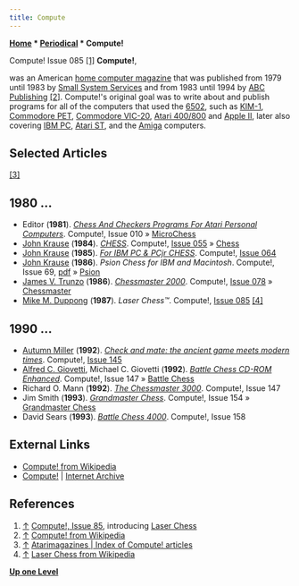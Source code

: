 ```yaml
---
title: Compute
---
```

**[Home](Home "Home") * [Periodical](Periodical "Periodical") * Compute!**

[](https://archive.org/details/1987-06-compute-magazine/mode/2up) Compute! Issue 085 <a id="cite-note-1" href="#cite-ref-1">[1]</a>
**Compute!**,

was an American [home computer magazine](https://en.wikipedia.org/wiki/Home_computer) that was published from 1979 until 1983 by [Small System Services](https://en.wikipedia.org/wiki/Small_System_Services) and from 1983 until 1994 by [ABC Publishing](https://en.wikipedia.org/wiki/American_Broadcasting_Company) <a id="cite-note-2" href="#cite-ref-2">[2]</a>.
Compute!'s original goal was to write about and publish programs for all of the computers that used the [6502](6502 "6502"), such as [KIM-1](KIM-1 "KIM-1"), [Commodore PET](Commodore_PET "Commodore PET"), [Commodore VIC-20](Commodore_VIC-20 "Commodore VIC-20"), [Atari 400/800](Atari_8-bit "Atari 8-bit") and [Apple II](Apple_II "Apple II"), later also covering [IBM PC](IBM_PC "IBM PC"), [Atari ST](Atari_ST "Atari ST"), and the [Amiga](Amiga "Amiga") computers.

## Selected Articles

<a id="cite-note-3" href="#cite-ref-3">[3]</a>

## 1980 ...

- Editor (**1981**). *[Chess And Checkers Programs For Atari Personal Computers](https://www.atarimagazines.com/compute/issue10/084_2_NEW_PRODUCTS_CHESS_AND_CHECKERS_PROGRAMS_FOR_ATARI_PERSONAL_COMPUTERS.php)*. Compute!, Issue 010 » [MicroChess](MicroChess "MicroChess")
- [John Krause](John_Krause "John Krause") (**1984**). *[CHESS](https://www.atarimagazines.com/compute/issue55/chess.php)*. Compute!, [Issue 055](https://archive.org/stream/1984-12-compute-magazine/Compute_Issue_055_1984_Dec#page/n89/mode/2up) » [Chess](</Chess_(John_Krause)> "Chess (John Krause)")
- [John Krause](John_Krause "John Krause") (**1985**). *[For IBM PC & PCjr CHESS](https://www.atarimagazines.com/compute/issue64/chess.php)*. Compute!, [Issue 064](https://archive.org/stream/1985-09-compute-magazine/Compute_Issue_064_1985_Sep#page/n88/mode/2up)
- [John Krause](John_Krause "John Krause") (**1986**). *Psion Chess for IBM and Macintosh*. Compute!, Issue 69, [pdf](https://www.commodore.ca/gallery/magazines/compute/Compute-069-01.pdf) » [Psion](Psion "Psion")
- [James V. Trunzo](https://boardgamegeek.com/boardgamedesigner/1989/james-trunzo) (**1986**). *[Chessmaster 2000](https://www.atarimagazines.com/compute/issue78/027_1_Reviews_Chessmaster_2000.php)*. Compute!, [Issue 078](https://archive.org/stream/1986-11-compute-magazine/Compute_Issue_078_1986_Nov#page/n67/mode/2up) » [Chessmaster](Chessmaster "Chessmaster")
- [Mike M. Duppong](https://demozoo.org/sceners/55662/) (**1987**). *Laser Chess™*. Compute!, [Issue 085](https://archive.org/details/1987-06-compute-magazine/page/n26/mode/1up) <a id="cite-note-4" href="#cite-ref-4">[4]</a>

## 1990 ...

- [Autumn Miller](https://www.atarimagazines.com/compute/index/index.php?author=Autumn+Miller) (**1992**). *[Check and mate: the ancient game meets modern times](https://www.atarimagazines.com/compute/issue145/91_Check_and_mate_the_.php)*. Compute!, [Issue 145](https://archive.org/stream/1992-10-compute-magazine/Compute_Issue_145_1992_Oct#page/n91/mode/2up)
- [Alfred C. Giovetti](https://www.atarimagazines.com/compute/index/index.php?author=Alfred+C.+Giovetti), Michael C. Giovetti (**1992**). *[Battle Chess CD-ROM Enhanced](https://www.atarimagazines.com/compute/issue147/S13_Battle_Chess_CDROM_.php)*. Compute!, Issue 147 » [Battle Chess](Battle_Chess "Battle Chess")
- Richard O. Mann (**1992**). *[The Chessmaster 3000](https://www.atarimagazines.com/compute/issue147/S13_The_Chessmaster_3000.php)*. Compute!, Issue 147
- Jim Smith (**1993**). *[Grandmaster Chess](https://www.atarimagazines.com/compute/issue154/98_Grandmaster_Chess.php)*. Compute!, Issue 154 » [Grandmaster Chess](Grandmaster_Chess "Grandmaster Chess")
- David Sears (**1993**). *[Battle Chess 4000](https://www.atarimagazines.com/compute/issue158/136_Battle_Chess_4000.php)*. Compute!, Issue 158

## External Links

- [Compute! from Wikipedia](https://en.wikipedia.org/wiki/Compute!)
- [Compute!](https://archive.org/details/compute-magazine) | [Internet Archive](https://en.wikipedia.org/wiki/Internet_Archive)

## References

1. <a id="cite-ref-1" href="#cite-note-1">↑</a> [Compute!, Issue 85](https://archive.org/details/1987-06-compute-magazine/mode/2up), introducing [Laser Chess](https://en.wikipedia.org/wiki/Laser_Chess)
1. <a id="cite-ref-2" href="#cite-note-2">↑</a> [Compute! from Wikipedia](https://en.wikipedia.org/wiki/Compute!)
1. <a id="cite-ref-3" href="#cite-note-3">↑</a> [Atarimagazines | Index of Compute! articles](https://www.atarimagazines.com/compute/index/)
1. <a id="cite-ref-4" href="#cite-note-4">↑</a> [Laser Chess from Wikipedia](https://en.wikipedia.org/wiki/Laser_Chess)

**[Up one Level](Periodical "Periodical")**

